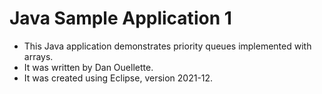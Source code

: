 # Java Sample Application 1 
- This Java application demonstrates priority queues implemented with arrays.
- It was written by Dan Ouellette.
- It was created using Eclipse, version 2021-12.